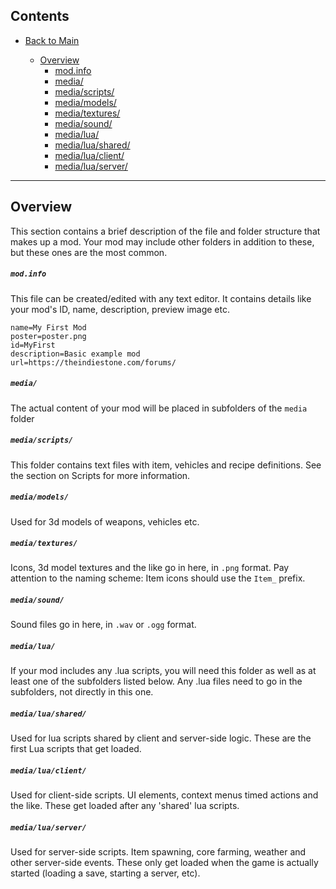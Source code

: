 ## Contents
* [Back to Main](../../..)

  * [Overview](#overview)
    * [mod.info](#modinfo)
    * [media/](#media)
    * [media/scripts/](#mediascripts)
    * [media/models/](#mediamodels)
    * [media/textures/](#mediatextures)
    * [media/sound/](#mediasound)
    * [media/lua/](#medialua)
    * [media/lua/shared/](#medialuashared)
    * [media/lua/client/](#medialuaclient)
    * [media/lua/server/](#medialuaserver)

----------------------------------------
## Overview
This section contains a brief description of the file and folder structure that makes up a mod. Your mod may include other folders in addition to these, but these ones are the most common.

##### ```mod.info```
This file can be created/edited with any text editor. It contains details like your mod's ID, name, description, preview image etc.
```
name=My First Mod
poster=poster.png
id=MyFirst
description=Basic example mod
url=https://theindiestone.com/forums/
```

##### ```media/```
The actual content of your mod will be placed in subfolders of the `media` folder

##### ```media/scripts/```
This folder contains text files with item, vehicles and recipe definitions. See the section on Scripts for more information.

##### ```media/models/```
Used for 3d models of weapons, vehicles etc.

##### ```media/textures/```
Icons, 3d model textures and the like go in here, in `.png` format. Pay attention to the naming scheme: Item icons should use the `Item_` prefix.

##### ```media/sound/```
Sound files go in here, in `.wav` or `.ogg` format.

##### ```media/lua/```
If your mod includes any .lua scripts, you will need this folder as well as at least one of the subfolders listed below. Any .lua files need to go in the subfolders, not directly in this one.

##### ```media/lua/shared/```
Used for lua scripts shared by client and server-side logic. These are the first Lua scripts that get loaded.

##### ```media/lua/client/```
Used for client-side scripts. UI elements, context menus timed actions and the like. These get loaded after any 'shared' lua scripts.

##### ```media/lua/server/```
Used for server-side scripts. Item spawning, core farming, weather and other server-side events. These only get loaded when the game is actually started (loading a save, starting a server, etc).

